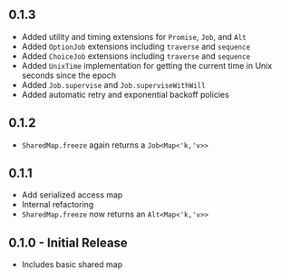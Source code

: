 ## 0.1.3
* Added utility and timing extensions for `Promise`, `Job`, and `Alt`
* Added `OptionJob` extensions including `traverse` and `sequence`
* Added `ChoiceJob` extensions including `traverse` and `sequence`
* Added `UnixTime` implementation for getting the current time in Unix seconds since the epoch
* Added `Job.supervise` and `Job.superviseWithWill`
* Added automatic retry and exponential backoff policies

## 0.1.2
* `SharedMap.freeze` again returns a `Job<Map<'k,'v>>`

## 0.1.1
* Add serialized access map
* Internal refactoring
* `SharedMap.freeze` now returns an `Alt<Map<'k,'v>>`

## 0.1.0 - Initial Release
* Includes basic shared map
